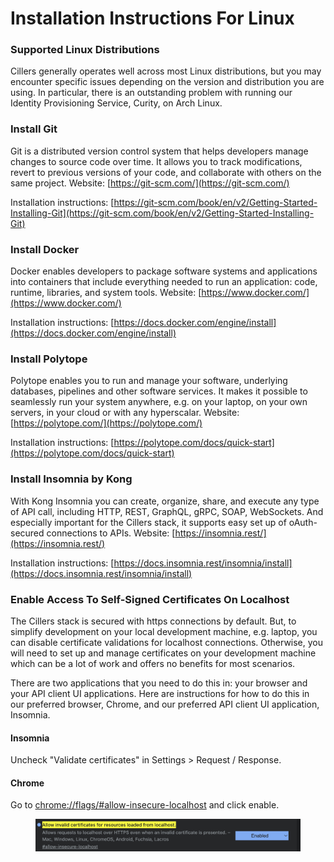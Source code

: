 # Installation Instructions For Linux

### Supported Linux Distributions

Cillers generally operates well across most Linux distributions, but you may encounter specific issues depending on the version and distribution you are using. In particular, there is an outstanding problem with running our Identity Provisioning Service, Curity, on Arch Linux.&#x20;

### Install Git

Git is a distributed version control system that helps developers manage changes to source code over time. It allows you to track modifications, revert to previous versions of your code, and collaborate with others on the same project.  Website: [https://git-scm.com/](https://git-scm.com/)

Installation instructions: [https://git-scm.com/book/en/v2/Getting-Started-Installing-Git](https://git-scm.com/book/en/v2/Getting-Started-Installing-Git)

### Install Docker&#x20;

Docker enables developers to package software systems and applications into containers that include everything needed to run an application: code, runtime, libraries, and system tools. Website: [https://www.docker.com/](https://www.docker.com/)

Installation instructions: [https://docs.docker.com/engine/install](https://docs.docker.com/engine/install)

### Install Polytope

Polytope enables you to run and manage your software, underlying databases, pipelines and other software services. It makes it possible to seamlessly run your system anywhere, e.g. on your laptop, on your own servers, in your cloud or with any hyperscalar. Website: [https://polytope.com/](https://polytope.com/)

Installation instructions: [https://polytope.com/docs/quick-start](https://polytope.com/docs/quick-start)

### Install Insomnia by Kong

With Kong Insomnia you can create, organize, share, and execute any type of API call, including HTTP, REST, GraphQL, gRPC, SOAP, WebSockets. And especially important for the Cillers stack, it supports easy set up of oAuth-secured connections to APIs. Website: [https://insomnia.rest/](https://insomnia.rest/)

Installation instructions: [https://docs.insomnia.rest/insomnia/install](https://docs.insomnia.rest/insomnia/install)

### Enable Access To Self-Signed Certificates On Localhost

The Cillers stack is secured with https connections by default. But, to simplify development on your local development machine, e.g. laptop, you can disable certificate validations for localhost connections. Otherwise, you will need to set up and manage certificates on your development machine which can be a lot of work and offers no benefits for most scenarios.&#x20;

There are two applications that you need to do this in: your browser and your API client UI applications. Here are instructions for how to do this in our preferred browser, Chrome, and our preferred API client UI application, Insomnia. &#x20;

#### Insomnia

Uncheck "Validate certificates" in Settings > Request / Response.&#x20;

#### Chrome

Go to [chrome://flags/#allow-insecure-localhost](chrome://flags/#allow-insecure-localhost) and click enable.&#x20;

<figure><img src="../../.gitbook/assets/image.png" alt=""><figcaption></figcaption></figure>
